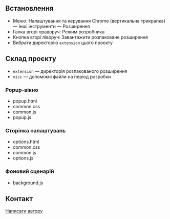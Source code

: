 

## Встановлення

- Меню: Налаштування та керування Chrome (вертикальна трикрапка) — Інші інструменти — Розширення
- Галка вгорі праворуч: Режим розробника
- Кнопка вгорі ліворуч: Завантажити розпаковане розширення
- Вибрати директорію <code>extension</code> цього проєкту

## Склад проєкту

* <code>extension</code> — директорія розпакованого розширення
* <code>misc</code> — допоміжні файли на період розробки

### Popup-вікно

- popup.html
- common.css
- common.js
- popup.js

### Сторінка налаштувань

- options.html
- common.css
- common.js
- options.js

### Фоновий сценарій

- background.js


## Контакт

[Написати автору](mailto:oleksa.vyshnivsky@gmail.com)

